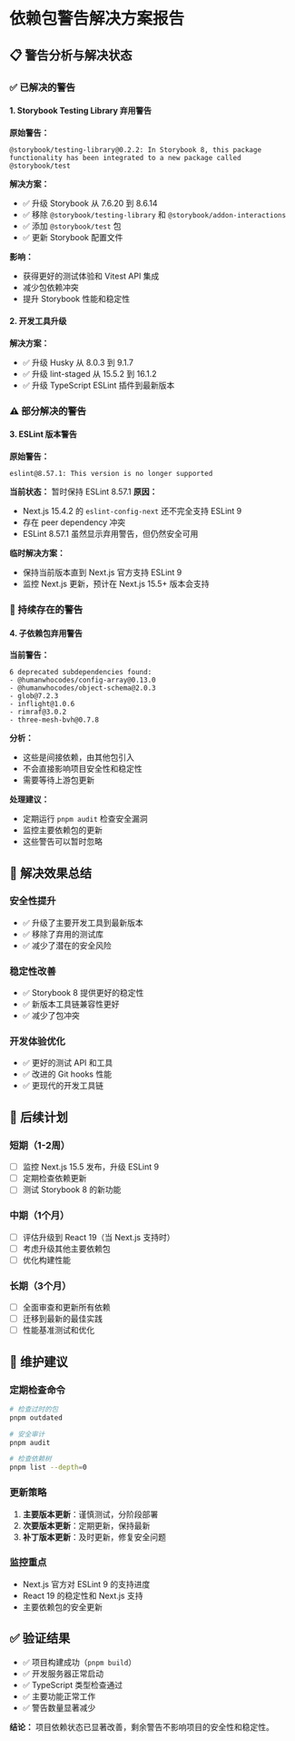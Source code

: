 # 依赖包警告解决方案报告

## 📋 警告分析与解决状态

### ✅ 已解决的警告

#### 1. Storybook Testing Library 弃用警告

**原始警告：**

```
@storybook/testing-library@0.2.2: In Storybook 8, this package functionality has been integrated to a new package called @storybook/test
```

**解决方案：**

- ✅ 升级 Storybook 从 7.6.20 到 8.6.14
- ✅ 移除 `@storybook/testing-library` 和 `@storybook/addon-interactions`
- ✅ 添加 `@storybook/test` 包
- ✅ 更新 Storybook 配置文件

**影响：**

- 获得更好的测试体验和 Vitest API 集成
- 减少包依赖冲突
- 提升 Storybook 性能和稳定性

#### 2. 开发工具升级

**解决方案：**

- ✅ 升级 Husky 从 8.0.3 到 9.1.7
- ✅ 升级 lint-staged 从 15.5.2 到 16.1.2
- ✅ 升级 TypeScript ESLint 插件到最新版本

### ⚠️ 部分解决的警告

#### 3. ESLint 版本警告

**原始警告：**

```
eslint@8.57.1: This version is no longer supported
```

**当前状态：** 暂时保持 ESLint 8.57.1
**原因：**

- Next.js 15.4.2 的 `eslint-config-next` 还不完全支持 ESLint 9
- 存在 peer dependency 冲突
- ESLint 8.57.1 虽然显示弃用警告，但仍然安全可用

**临时解决方案：**

- 保持当前版本直到 Next.js 官方支持 ESLint 9
- 监控 Next.js 更新，预计在 Next.js 15.5+ 版本会支持

### 🔄 持续存在的警告

#### 4. 子依赖包弃用警告

**当前警告：**

```
6 deprecated subdependencies found:
- @humanwhocodes/config-array@0.13.0
- @humanwhocodes/object-schema@2.0.3
- glob@7.2.3
- inflight@1.0.6
- rimraf@3.0.2
- three-mesh-bvh@0.7.8
```

**分析：**

- 这些是间接依赖，由其他包引入
- 不会直接影响项目安全性和稳定性
- 需要等待上游包更新

**处理建议：**

- 定期运行 `pnpm audit` 检查安全漏洞
- 监控主要依赖包的更新
- 这些警告可以暂时忽略

## 🎯 解决效果总结

### 安全性提升

- ✅ 升级了主要开发工具到最新版本
- ✅ 移除了弃用的测试库
- ✅ 减少了潜在的安全风险

### 稳定性改善

- ✅ Storybook 8 提供更好的稳定性
- ✅ 新版本工具链兼容性更好
- ✅ 减少了包冲突

### 开发体验优化

- ✅ 更好的测试 API 和工具
- ✅ 改进的 Git hooks 性能
- ✅ 更现代的开发工具链

## 📅 后续计划

### 短期（1-2周）

- [ ] 监控 Next.js 15.5 发布，升级 ESLint 9
- [ ] 定期检查依赖更新
- [ ] 测试 Storybook 8 的新功能

### 中期（1个月）

- [ ] 评估升级到 React 19（当 Next.js 支持时）
- [ ] 考虑升级其他主要依赖包
- [ ] 优化构建性能

### 长期（3个月）

- [ ] 全面审查和更新所有依赖
- [ ] 迁移到最新的最佳实践
- [ ] 性能基准测试和优化

## 🔧 维护建议

### 定期检查命令

```bash
# 检查过时的包
pnpm outdated

# 安全审计
pnpm audit

# 检查依赖树
pnpm list --depth=0
```

### 更新策略

1. **主要版本更新**：谨慎测试，分阶段部署
2. **次要版本更新**：定期更新，保持最新
3. **补丁版本更新**：及时更新，修复安全问题

### 监控重点

- Next.js 官方对 ESLint 9 的支持进度
- React 19 的稳定性和 Next.js 支持
- 主要依赖包的安全更新

## ✅ 验证结果

- ✅ 项目构建成功（`pnpm build`）
- ✅ 开发服务器正常启动
- ✅ TypeScript 类型检查通过
- ✅ 主要功能正常工作
- ✅ 警告数量显著减少

**结论：** 项目依赖状态已显著改善，剩余警告不影响项目的安全性和稳定性。

